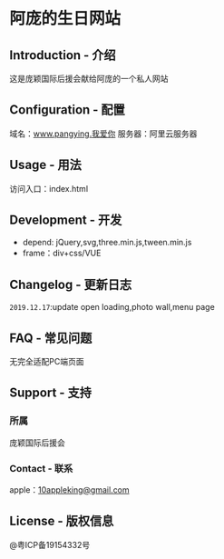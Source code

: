 # 阿庞的生日网站

## Introduction - 介绍
这是庞颖国际后援会献给阿庞的一个私人网站

## Configuration - 配置
域名：www.pangying.我爱你
服务器：阿里云服务器

## Usage - 用法
访问入口：index.html

## Development - 开发
+ depend: jQuery,svg,three.min.js,tween.min.js
+ frame：div+css/VUE

## Changelog - 更新日志
`2019.12.17`:update open loading,photo wall,menu page

## FAQ - 常见问题
无完全适配PC端页面

## Support - 支持
### 所属
庞颖国际后援会

### Contact - 联系
apple：10appleking@gmail.com

## License - 版权信息
@粤ICP备19154332号